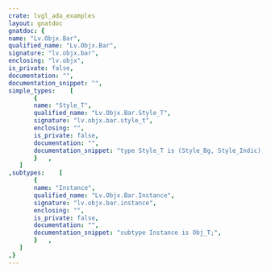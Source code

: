 ```yaml
---
crate: lvgl_ada_examples
layout: gnatdoc
gnatdoc: {
name: "Lv.Objx.Bar",
qualified_name: "Lv.Objx.Bar",
signature: "lv.objx.bar",
enclosing: "lv.objx",
is_private: false,
documentation: "",
documentation_snippet: "",
simple_types:    [
       {
       name: "Style_T",
       qualified_name: "Lv.Objx.Bar.Style_T",
       signature: "lv.objx.bar.style_t",
       enclosing: "",
       is_private: false,
       documentation: "",
       documentation_snippet: "type Style_T is (Style_Bg, Style_Indic);",
       }   ,
   ]
,subtypes:    [
       {
       name: "Instance",
       qualified_name: "Lv.Objx.Bar.Instance",
       signature: "lv.objx.bar.instance",
       enclosing: "",
       is_private: false,
       documentation: "",
       documentation_snippet: "subtype Instance is Obj_T;",
       }   ,
   ]
,}
---
```

